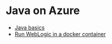 # Java on Azure

* [Java basics](/concepts/java-basics-readme.md)
* [Run WebLogic in a docker container](/concepts/weblogic-container-readme.md)